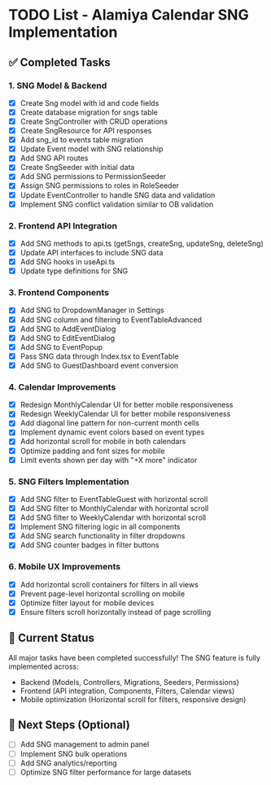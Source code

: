 # TODO List - Alamiya Calendar SNG Implementation

## ✅ Completed Tasks

### 1. SNG Model & Backend
- [x] Create Sng model with id and code fields
- [x] Create database migration for sngs table
- [x] Create SngController with CRUD operations
- [x] Create SngResource for API responses
- [x] Add sng_id to events table migration
- [x] Update Event model with SNG relationship
- [x] Add SNG API routes
- [x] Create SngSeeder with initial data
- [x] Add SNG permissions to PermissionSeeder
- [x] Assign SNG permissions to roles in RoleSeeder
- [x] Update EventController to handle SNG data and validation
- [x] Implement SNG conflict validation similar to OB validation

### 2. Frontend API Integration
- [x] Add SNG methods to api.ts (getSngs, createSng, updateSng, deleteSng)
- [x] Update API interfaces to include SNG data
- [x] Add SNG hooks in useApi.ts
- [x] Update type definitions for SNG

### 3. Frontend Components
- [x] Add SNG to DropdownManager in Settings
- [x] Add SNG column and filtering to EventTableAdvanced
- [x] Add SNG to AddEventDialog
- [x] Add SNG to EditEventDialog
- [x] Add SNG to EventPopup
- [x] Pass SNG data through Index.tsx to EventTable
- [x] Add SNG to GuestDashboard event conversion

### 4. Calendar Improvements
- [x] Redesign MonthlyCalendar UI for better mobile responsiveness
- [x] Redesign WeeklyCalendar UI for better mobile responsiveness
- [x] Add diagonal line pattern for non-current month cells
- [x] Implement dynamic event colors based on event types
- [x] Add horizontal scroll for mobile in both calendars
- [x] Optimize padding and font sizes for mobile
- [x] Limit events shown per day with "+X more" indicator

### 5. SNG Filters Implementation
- [x] Add SNG filter to EventTableGuest with horizontal scroll
- [x] Add SNG filter to MonthlyCalendar with horizontal scroll
- [x] Add SNG filter to WeeklyCalendar with horizontal scroll
- [x] Implement SNG filtering logic in all components
- [x] Add SNG search functionality in filter dropdowns
- [x] Add SNG counter badges in filter buttons

### 6. Mobile UX Improvements
- [x] Add horizontal scroll containers for filters in all views
- [x] Prevent page-level horizontal scrolling on mobile
- [x] Optimize filter layout for mobile devices
- [x] Ensure filters scroll horizontally instead of page scrolling

## 🎯 Current Status
All major tasks have been completed successfully! The SNG feature is fully implemented across:
- Backend (Models, Controllers, Migrations, Seeders, Permissions)
- Frontend (API integration, Components, Filters, Calendar views)
- Mobile optimization (Horizontal scroll for filters, responsive design)

## 🚀 Next Steps (Optional)
- [ ] Add SNG management to admin panel
- [ ] Implement SNG bulk operations
- [ ] Add SNG analytics/reporting
- [ ] Optimize SNG filter performance for large datasets
